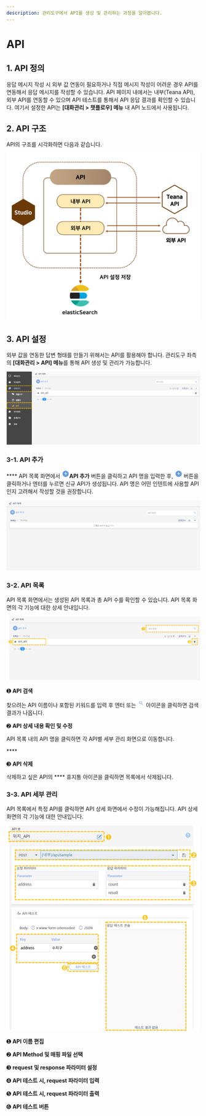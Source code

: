 ```yaml
---
description: 관리도구에서 API를 생성 및 관리하는 과정을 알아봅니다.
---
```


# API

## 1. API 정의

응답 메시지 작성 시 외부 값 연동이 필요하거나 직접 메시지 작성이 어려운 경우 API를 연동해서 응답 메시지를 작성할 수 있습니다. API 페이지 내에서는 내부(Teana API), 외부 API를 연동할 수 있으며 API 테스트를 통해서 API 응답 결과를 확인할 수 있습니다. 여기서 설정한 API는 **\[대화관리 > 챗플로우] 메뉴** 내 API 노드에서 사용됩니다.

## 2. API 구조

API의 구조를 시각화하면 다음과 같습니다.

![API의 구조 ](<../../.gitbook/assets/API 구조 (1).png>)

## 3. API 설정

외부 값을 연동한 답변 형태를 만들기 위해서는 API를 활용해야 합니다. 관리도구 좌측의 **\[대화관리 > API] 메뉴**를 통해 API 생성 및 관리가 가능합니다.&#x20;

![API 경로](<../../.gitbook/assets/2. API목록 경로.png>)

### 3-1. API 추가

&#x20;**** API 목록 화면에서 ![](<../../.gitbook/assets/image (439).png>)**API 추가** 버튼을 클릭하고 API 명을 입력한 후, ![](<../../.gitbook/assets/image (439).png>) 버튼을 클릭하거나 엔터를 누르면 신규 API가 생성됩니다. API 명은 어떤 인텐트에 사용할 API인지 고려해서 작성할 것을 권장합니다. &#x20;

![\[위치\_API\] API 추가](<../../.gitbook/assets/API 추가.gif>)



### 3-2. API 목록

API 목록 화면에서는 생성된 API 목록과 총 API 수를 확인할 수 있습니다. API 목록 화면의 각 기능에 대한 상세 안내입니다.

![API 목록 화면 ](<../../.gitbook/assets/API 목록화면.png>)

➊ **API 검색**

찾으려는 API 이름이나 포함된 키워드를 입력 후 엔터 또는  ![](<../../.gitbook/assets/image (134).png>) 아이콘을 클릭하면 검색 결과가 나옵니다.



➋ **API 상세 내용 확인 및 수정**

API 목록 내의 API 명을 클릭하면 각 API별 세부 관리 화면으로 이동합니다.&#x20;

&#x20;****&#x20;

➌ **API 삭제**&#x20;

삭제하고 싶은 API의 **** 휴지통 아이콘을 클릭하면 목록에서 삭제됩니다. &#x20;



### 3-3. API 세부 관리

API 목록에서 특정 API를 클릭하면 API 상세 화면에서 수정이 가능해집니다. API 상세 화면의 각 기능에 대한 안내입니다.

![API 상세화면](<../../.gitbook/assets/API 상세화면.png>)

➊ **API 이름 편집**&#x20;

➋ **API Method 및 매핑 파일 선택** &#x20;

➌ **request 및 response 파라미터 설정**&#x20;

➍ **API 테스트 시, request 파라미터 입력**

➎ **API 테스트 시, request 파라미터 출력**&#x20;

➏ **API 테스트 버튼**&#x20;
